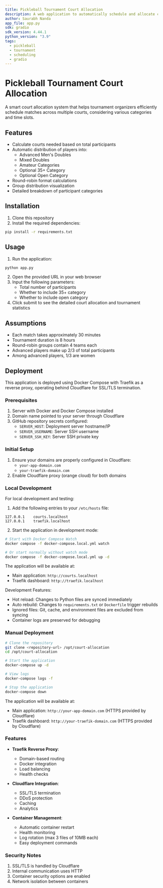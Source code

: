 ```yaml
---
title: Pickleball Tournament Court Allocation
description: A web application to automatically schedule and allocate courts for pickleball tournaments
author: Saurabh Nanda
app_file: app.py
sdk: gradio
sdk_version: 4.44.1
python_version: "3.9"
tags:
  - pickleball
  - tournament
  - scheduling
  - gradio
---
```


# Pickleball Tournament Court Allocation

A smart court allocation system that helps tournament organizers efficiently schedule matches across multiple courts, considering various categories and time slots.

## Features

- Calculate courts needed based on total participants
- Automatic distribution of players into:
  - Advanced Men's Doubles
  - Mixed Doubles
  - Amateur Categories
  - Optional 35+ Category
  - Optional Open Category
- Round-robin format calculations
- Group distribution visualization
- Detailed breakdown of participant categories

## Installation

1. Clone this repository
2. Install the required dependencies:
```bash
pip install -r requirements.txt
```

## Usage

1. Run the application:
```bash
python app.py
```

2. Open the provided URL in your web browser
3. Input the following parameters:
   - Total number of participants
   - Whether to include 35+ category
   - Whether to include open category
4. Click submit to see the detailed court allocation and tournament statistics

## Assumptions

- Each match takes approximately 30 minutes
- Tournament duration is 8 hours
- Round-robin groups contain 4 teams each
- Advanced players make up 2/3 of total participants
- Among advanced players, 1/3 are women

## Deployment

This application is deployed using Docker Compose with Traefik as a reverse proxy, operating behind Cloudflare for SSL/TLS termination.

### Prerequisites

1. Server with Docker and Docker Compose installed
2. Domain name pointed to your server through Cloudflare
3. GitHub repository secrets configured:
   - `SERVER_HOST`: Deployment server hostname/IP
   - `SERVER_USERNAME`: Server SSH username
   - `SERVER_SSH_KEY`: Server SSH private key

### Initial Setup

1. Ensure your domains are properly configured in Cloudflare:
   - `your-app-domain.com`
   - `your-traefik-domain.com`
2. Enable Cloudflare proxy (orange cloud) for both domains

### Local Development

For local development and testing:

1. Add the following entries to your `/etc/hosts` file:
```
127.0.0.1    courts.localhost
127.0.0.1    traefik.localhost
```

2. Start the application in development mode:
```bash
# Start with Docker Compose Watch
docker compose -f docker-compose.local.yml watch

# Or start normally without watch mode
docker compose -f docker-compose.local.yml up -d
```

The application will be available at:
- Main application: `http://courts.localhost`
- Traefik dashboard: `http://traefik.localhost`

Development Features:
- Hot reload: Changes to Python files are synced immediately
- Auto rebuild: Changes to `requirements.txt` or `Dockerfile` trigger rebuilds
- Ignored files: Git, cache, and environment files are excluded from syncing
- Container logs are preserved for debugging

### Manual Deployment

```bash
# Clone the repository
git clone <repository-url> /opt/court-allocation
cd /opt/court-allocation

# Start the application
docker-compose up -d

# View logs
docker-compose logs -f

# Stop the application
docker-compose down
```

The application will be available at:
- Main application: `http://your-app-domain.com` (HTTPS provided by Cloudflare)
- Traefik dashboard: `http://your-traefik-domain.com` (HTTPS provided by Cloudflare)

### Features

- **Traefik Reverse Proxy**:
  - Domain-based routing
  - Docker integration
  - Load balancing
  - Health checks

- **Cloudflare Integration**:
  - SSL/TLS termination
  - DDoS protection
  - Caching
  - Analytics

- **Container Management**:
  - Automatic container restart
  - Health monitoring
  - Log rotation (max 3 files of 10MB each)
  - Easy deployment commands

### Security Notes

1. SSL/TLS is handled by Cloudflare
2. Internal communication uses HTTP
3. Container security options are enabled
4. Network isolation between containers
